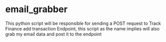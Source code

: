# email_grabber
This python script will be responsible for sending a POST request to Track Finance add transaction Endpoint, this script as the name implies will also grab my email data and post it to the endpoint 
